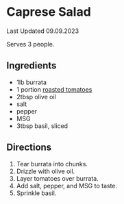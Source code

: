 # Caprese Salad

Last Updated 09.09.2023

Serves 3 people.

## Ingredients

* 1lb burrata
* 1 portion [roasted tomatoes](/sides/roasted_tomatoes.md)
* 2tbsp olive oil
* salt
* pepper
* MSG
* 3tbsp basil, sliced

## Directions

1. Tear burrata into chunks.
1. Drizzle with olive oil.
1. Layer tomatoes over burrata.
1. Add salt, pepper, and MSG to taste.
1. Sprinkle basil.
